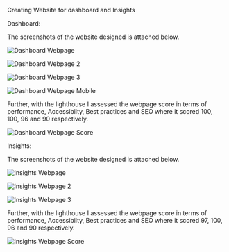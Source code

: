 Creating Website for dashboard and Insights

Dashboard:

The screenshots of the website designed is attached below.

![Dashboard Webpage](https://github.com/ashwingis/week14/assets/146376104/1ebe081f-8da4-422c-9e1d-3c18be7ff909)

![Dashboard Webpage 2](https://github.com/ashwingis/week14/assets/146376104/1a48921a-b2a5-4bd3-ad59-ae0e009847a1)

![Dashboard Webpage 3](https://github.com/ashwingis/week14/assets/146376104/2d5d0108-7553-49a0-a334-8c4216473433)

![Dashboard Webpage Mobile](https://github.com/ashwingis/week14/assets/146376104/03d9d51f-990d-48a2-9076-ee958d3afb84)

Further, with the lighthouse I assessed the webpage score in terms of performance, Accessibilty, Best practices and SEO where it scored 100, 100, 96 and 90 respectively.

![Dashboard Webpage Score](https://github.com/ashwingis/week14/assets/146376104/514eabb1-7c6f-4408-a7e8-496d20418013)





Insights: 

The screenshots of the website designed is attached below.

![Insights Webpage](https://github.com/ashwingis/week14/assets/146376104/3bb37196-3a83-492c-b480-8ffeda794686)

![Insights Webpage 2](https://github.com/ashwingis/week14/assets/146376104/3ef2b949-8f15-46d6-9d02-335185aae56c)

![Insights Webpage 3](https://github.com/ashwingis/week14/assets/146376104/95434a15-18c9-40aa-ba31-13adc37bc81c)

Further, with the lighthouse I assessed the webpage score in terms of performance, Accessibilty, Best practices and SEO where it scored 97, 100, 96 and 90 respectively.

![Insights Webpage Score](https://github.com/ashwingis/week14/assets/146376104/56f8e9f1-057f-4b19-85fb-9cabc5a3ee35)






